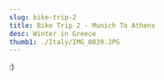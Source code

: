 ```yaml
---
slug: bike-trip-2
title: Bike Trip 2 - Munich To Athens
desc: Winter in Greece
thumb1: ./Italy/IMG_0839.JPG
---
```


:)

